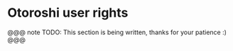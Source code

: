 # Otoroshi user rights

@@@ note
TODO: This section is being written, thanks for your patience :)
@@@